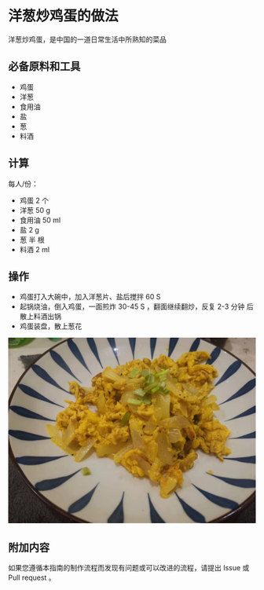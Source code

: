 # 洋葱炒鸡蛋的做法

洋葱炒鸡蛋，是中国的一道日常生活中所熟知的菜品

## 必备原料和工具

* 鸡蛋
* 洋葱
* 食用油
* 盐
* 葱
* 料酒

## 计算

每人/份：

* 鸡蛋 2 个
* 洋葱 50 g
* 食用油 50 ml
* 盐 2 g
* 葱 半 根
* 料酒 2 ml

## 操作

* 鸡蛋打入大碗中，加入洋葱片、盐后搅拌 60 S
* 起锅烧油，倒入鸡蛋，一面煎炸 30-45 S ，翻面继续翻炒，反复 2-3 分钟 后散上料酒出锅
* 鸡蛋装盘，散上葱花

![示例菜成品](./1.jpeg)

## 附加内容

如果您遵循本指南的制作流程而发现有问题或可以改进的流程，请提出 Issue 或 Pull request 。